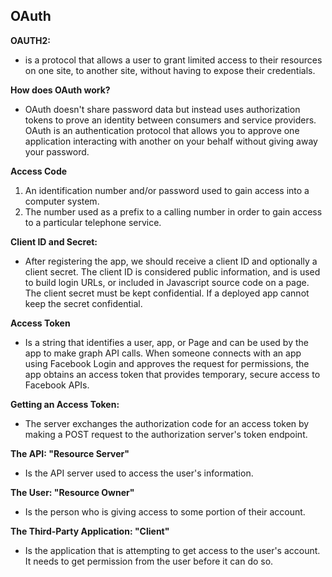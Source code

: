 ## OAuth

**OAUTH2:**
- is a protocol that allows a user to grant limited access to their resources on one site, to another site, without having to expose their credentials.

**How does OAuth work?**
- OAuth doesn't share password data but instead uses authorization tokens to prove an identity between consumers and service providers. OAuth is an authentication protocol that allows you to approve one application interacting with another on your behalf without giving away your password.

**Access Code**
1. An identification number and/or password used to gain access into a computer system. 
2. The number used as a prefix to a calling number in order to gain access to a particular telephone service.

**Client ID and Secret:**
- After registering the app, we should receive a client ID and optionally a client secret. The client ID is considered public information, and is used to build login URLs, or included in Javascript source code on a page. The client secret must be kept confidential. If a deployed app cannot keep the secret confidential.

**Access Token**
- Is a string that identifies a user, app, or Page and can be used by the app to make graph API calls. When someone connects with an app using Facebook Login and approves the request for permissions, the app obtains an access token that provides temporary, secure access to Facebook APIs.

**Getting an Access Token:**
- The server exchanges the authorization code for an access token by making a POST request to the authorization server's token endpoint.

**The API: "Resource Server"**
- Is the API server used to access the user's information.

**The User: "Resource Owner"**
- Is the person who is giving access to some portion of their account.

**The Third-Party Application: "Client"**
- Is the application that is attempting to get access to the user's account. It needs to get permission from the user before it can do so.
